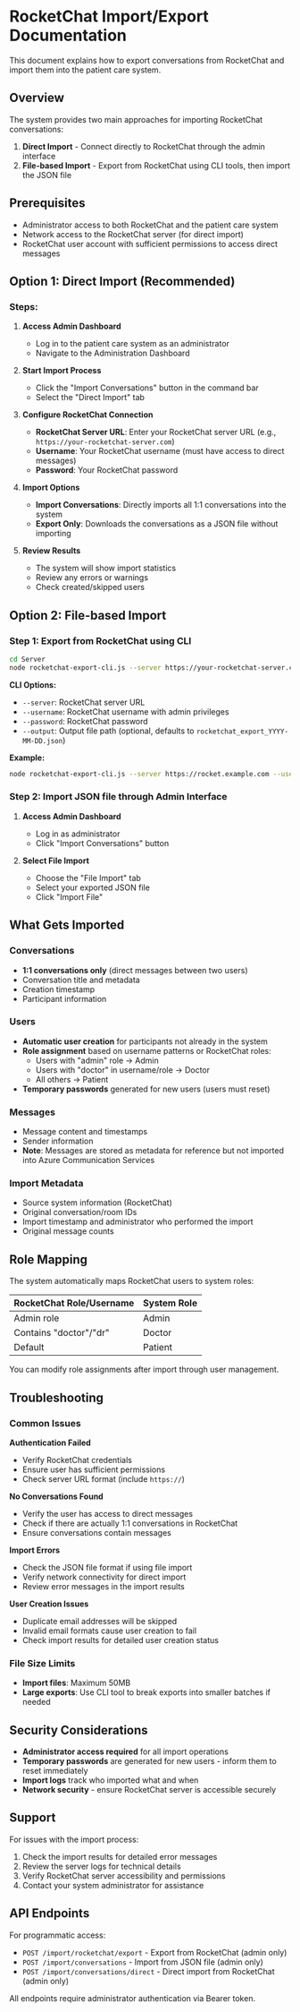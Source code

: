 # RocketChat Import/Export Documentation

This document explains how to export conversations from RocketChat and import them into the patient care system.

## Overview

The system provides two main approaches for importing RocketChat conversations:

1. **Direct Import** - Connect directly to RocketChat through the admin interface
2. **File-based Import** - Export from RocketChat using CLI tools, then import the JSON file

## Prerequisites

- Administrator access to both RocketChat and the patient care system
- Network access to the RocketChat server (for direct import)
- RocketChat user account with sufficient permissions to access direct messages

## Option 1: Direct Import (Recommended)

### Steps:

1. **Access Admin Dashboard**
   - Log in to the patient care system as an administrator
   - Navigate to the Administration Dashboard

2. **Start Import Process**
   - Click the "Import Conversations" button in the command bar
   - Select the "Direct Import" tab

3. **Configure RocketChat Connection**
   - **RocketChat Server URL**: Enter your RocketChat server URL (e.g., `https://your-rocketchat-server.com`)
   - **Username**: Your RocketChat username (must have access to direct messages)
   - **Password**: Your RocketChat password

4. **Import Options**
   - **Import Conversations**: Directly imports all 1:1 conversations into the system
   - **Export Only**: Downloads the conversations as a JSON file without importing

5. **Review Results**
   - The system will show import statistics
   - Review any errors or warnings
   - Check created/skipped users

## Option 2: File-based Import

### Step 1: Export from RocketChat using CLI

```bash
cd Server
node rocketchat-export-cli.js --server https://your-rocketchat-server.com --username admin --password yourpassword --output export.json
```

**CLI Options:**
- `--server`: RocketChat server URL
- `--username`: RocketChat username with admin privileges
- `--password`: RocketChat password  
- `--output`: Output file path (optional, defaults to `rocketchat_export_YYYY-MM-DD.json`)

**Example:**
```bash
node rocketchat-export-cli.js --server https://rocket.example.com --username admin --password secret --output my_export.json
```

### Step 2: Import JSON file through Admin Interface

1. **Access Admin Dashboard**
   - Log in as administrator
   - Click "Import Conversations" button

2. **Select File Import**
   - Choose the "File Import" tab
   - Select your exported JSON file
   - Click "Import File"

## What Gets Imported

### Conversations
- **1:1 conversations only** (direct messages between two users)
- Conversation title and metadata
- Creation timestamp
- Participant information

### Users
- **Automatic user creation** for participants not already in the system
- **Role assignment** based on username patterns or RocketChat roles:
  - Users with "admin" role → Admin
  - Users with "doctor" in username/role → Doctor  
  - All others → Patient
- **Temporary passwords** generated for new users (users must reset)

### Messages
- Message content and timestamps
- Sender information
- **Note**: Messages are stored as metadata for reference but not imported into Azure Communication Services

### Import Metadata
- Source system information (RocketChat)
- Original conversation/room IDs
- Import timestamp and administrator who performed the import
- Original message counts

## Role Mapping

The system automatically maps RocketChat users to system roles:

| RocketChat Role/Username | System Role |
|-------------------------|-------------|
| Admin role              | Admin       |
| Contains "doctor"/"dr"  | Doctor      |
| Default                 | Patient     |

You can modify role assignments after import through user management.

## Troubleshooting

### Common Issues

**Authentication Failed**
- Verify RocketChat credentials
- Ensure user has sufficient permissions
- Check server URL format (include `https://`)

**No Conversations Found**
- Verify the user has access to direct messages
- Check if there are actually 1:1 conversations in RocketChat
- Ensure conversations contain messages

**Import Errors**
- Check the JSON file format if using file import
- Verify network connectivity for direct import
- Review error messages in the import results

**User Creation Issues**
- Duplicate email addresses will be skipped
- Invalid email formats cause user creation to fail
- Check import results for detailed user creation status

### File Size Limits

- **Import files**: Maximum 50MB
- **Large exports**: Use CLI tool to break exports into smaller batches if needed

## Security Considerations

- **Administrator access required** for all import operations
- **Temporary passwords** are generated for new users - inform them to reset immediately
- **Import logs** track who imported what and when
- **Network security** - ensure RocketChat server is accessible securely

## Support

For issues with the import process:

1. Check the import results for detailed error messages
2. Review the server logs for technical details
3. Verify RocketChat server accessibility and permissions
4. Contact your system administrator for assistance

## API Endpoints

For programmatic access:

- `POST /import/rocketchat/export` - Export from RocketChat (admin only)
- `POST /import/conversations` - Import from JSON file (admin only) 
- `POST /import/conversations/direct` - Direct import from RocketChat (admin only)

All endpoints require administrator authentication via Bearer token.